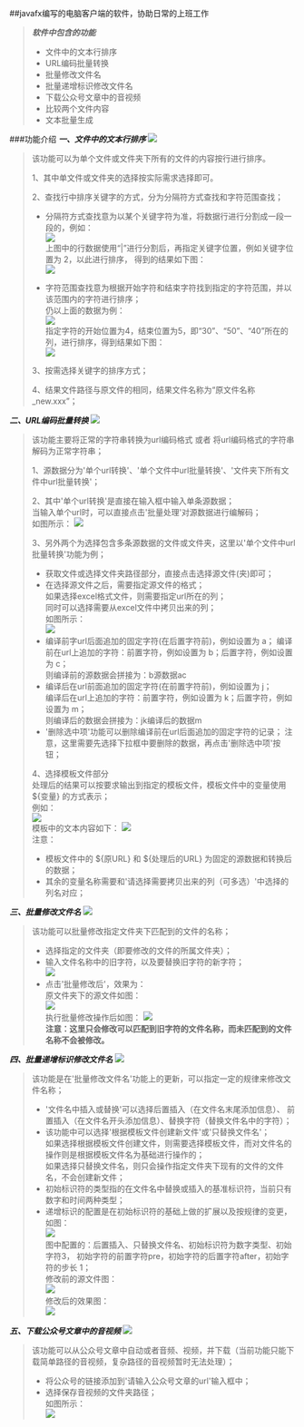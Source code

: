 ##javafx编写的电脑客户端的软件，协助日常的上班工作
> ***软件中包含的功能***
>  * 文件中的文本行排序
>  * URL编码批量转换
>  * 批量修改文件名
>  * 批量递增标识修改文件名
>  * 下载公众号文章中的音视频
>  * 比较两个文件内容
>  * 文本批量生成

###功能介绍
***一、文件中的文本行排序***
![](images/markdown/linesort.png)
> 该功能可以为单个文件或文件夹下所有的文件的内容按行进行排序。
>
> 1、其中单文件或文件夹的选择按实际需求选择即可。
>
> 2、查找行中排序关键字的方式，分为分隔符方式查找和字符范围查找；
>
> * 分隔符方式查找意为以某个关键字符为准，将数据行进行分割成一段一段的，例如：  
> ![](images/markdown/sort_test_resource.png)  
> 上图中的行数据使用“|”进行分割后，再指定关键字位置，例如关键字位置为 2，以此进行排序，
> 得到的结果如下图：  
> ![](images/markdown/sort_test_target.png)
>
> * 字符范围查找意为根据开始字符和结束字符找到指定的字符范围，并以该范围内的字符进行排序；  
> 仍以上面的数据为例：  
> ![](images/markdown/sort_test_resource.png)  
> 指定字符的开始位置为4，结束位置为5，即“30”、“50”、“40”所在的列，进行排序，得到结果如下图：  
> ![](images/markdown/sort_test_target.png)  
>
> 3、按需选择关键字的排序方式；
>
> 4、结果文件路径与原文件的相同，结果文件名称为“原文件名称_new.xxx”；  

***二、URL编码批量转换***
![](images/markdown/urlconvert.png)
> 该功能主要将正常的字符串转换为url编码格式 或者 将url编码格式的字符串解码为正常字符串；
> 
> 1、源数据分为'单个url转换'、'单个文件中url批量转换'、'文件夹下所有文件中url批量转换'；
> 
> 2、其中'单个url转换'是直接在输入框中输入单条源数据；  
> 当输入单个url时，可以直接点击'批量处理'对源数据进行编解码；  
> 如图所示：
> ![](images/markdown/url_convert_one_url.png)
> 
> 3、另外两个为选择包含多条源数据的文件或文件夹，这里以'单个文件中url批量转换'功能为例；  
> * 获取文件或选择文件夹路径部分，直接点击选择源文件(夹)即可；
> * 在选择源文件之后，需要指定源文件的格式；  
> 如果选择excel格式文件，则需要指定url所在的列；  
> 同时可以选择需要从excel文件中拷贝出来的列；  
> 如图所示：  
> ![](images/markdown/url_convert_excel_columns.png)  
> * 编译前字url后面追加的固定字符(在后置字符前)，例如设置为 a；
> 编译前在url上追加的字符：前置字符，例如设置为 b；后置字符，例如设置为 c；  
> 则编译前的源数据会拼接为：b源数据ac
> * 编译后在url前面追加的固定字符(在前置字符前)，例如设置为 j；  
> 编译后在url上追加的字符：前置字符，例如设置为 k；后置字符，例如设置为 m；  
> 则编译后的数据会拼接为：jk编译后的数据m  
> * '删除选中项'功能可以删除编译前在url后面追加的固定字符的记录；
> 注意，这里需要先选择下拉框中要删除的数据，再点击'删除选中项'按钮；
> 
> 4、选择模板文件部分  
> 处理后的结果可以按要求输出到指定的模板文件，模板文件中的变量使用 ${变量} 的方式表示；  
> 例如：  
> ![](images/markdown/url_convert_template_path.png)  
> 模板中的文本内容如下：
> ![](images/markdown/url_convert_template.png)  
> 注意：
> * 模板文件中的 ${原URL} 和 ${处理后的URL} 为固定的源数据和转换后的数据；  
> * 其余的变量名称需要和'请选择需要拷贝出来的列（可多选）'中选择的列名对应；

***三、批量修改文件名***
![](images/markdown/batchEditFileName.png)  
> 该功能可以批量修改指定文件夹下匹配到的文件的名称；  
> * 选择指定的文件夹（即要修改的文件的所属文件夹）；
> * 输入文件名称中的旧字符，以及要替换旧字符的新字符；  
> ![](images/markdown/batchEditFileName_pre.png)
> * 点击'批量修改后'，效果为：  
> 原文件夹下的源文件如图：  
> ![](images/markdown/batchEditFileName_resource.png)  
> 执行批量修改操作后如图：
> ![](images/markdown/batchEditFileName_result.png)  
> **注意：这里只会修改可以匹配到旧字符的文件名称，而未匹配到的文件名称不会被修改。**

***四、批量递增标识修改文件名***
![](images/markdown/batchIncrementEdit.png)  
> 该功能是在'批量修改文件名'功能上的更新，可以指定一定的规律来修改文件名称；
> * '文件名中插入或替换'可以选择后置插入（在文件名末尾添加信息）、
> 前置插入（在文件名开头添加信息）、替换字符（替换文件名中的字符）；
> * 该功能中可以选择'根据模板文件创建新文件'或'只替换文件名'；  
> 如果选择根据模板文件创建文件，则需要选择模板文件，而对文件名的操作则是根据模板文件名为基础进行操作的；  
> 如果选择只替换文件名，则只会操作指定文件夹下现有的文件的文件名，不会创建新文件；  
> * 初始标识符的类型指的在文件名中替换或插入的基准标识符，当前只有数字和时间两种类型；
> * 递增标识的配置是在初始标识符的基础上做的扩展以及按规律的变更，如图：  
> ![](images/markdown/batchIncrementEdit_string.png)  
> 图中配置的：后置插入、只替换文件名、初始标识符为数字类型、初始字符3，
> 初始字符的前置字符pre，初始字符的后置字符after，初始字符的步长 1；  
> 修改前的源文件图：  
> ![](images/markdown/batchIncrementEdit_resource.png)  
> 修改后的效果图：  
> ![](images/markdown/batchIncrementEdit_result.png)  

***五、下载公众号文章中的音视频***
![](images/markdown/downloadVideoFromArticle.png)  
> 该功能可以从公众号文章中自动或者音频、视频，并下载（当前功能只能下载简单路径的音视频，复杂路径的音视频暂时无法处理）；  
> * 将公众号的链接添加到'请输入公众号文章的url'输入框中；
> * 选择保存音视频的文件夹路径；  
> 如图所示：  
> ![](images/markdown/downloadVideoFromArticle_result.png)  